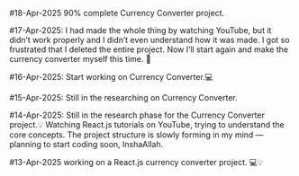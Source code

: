 #18-Apr-2025 90% complete Currency Converter project.

#17-Apr-2025: I had made the whole thing by watching YouTube, but it didn’t work properly and I didn’t even understand how it was made. I got so frustrated that I deleted the entire project. Now I’ll start again and make the currency converter myself this time. 😤


#16-Apr-2025: Start working on Currency Converter.💻  

#15-Apr-2025: Still in the researching on Currency Converter.

#14-Apr-2025: Still in the research phase for the Currency Converter project.💡
Watching React.js tutorials on YouTube, trying to understand the core concepts. The project structure is slowly forming in my mind — planning to start coding soon, InshaAllah.

#13-Apr-2025 working on a React.js currency converter project. 💻💡

